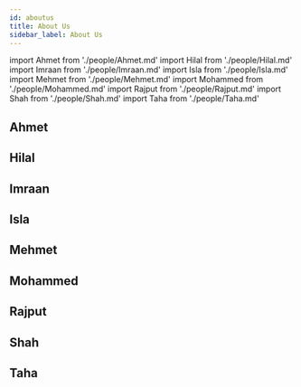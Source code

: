 ```yaml
---
id: aboutus
title: About Us
sidebar_label: About Us
---
```


import Ahmet from './people/Ahmet.md'
import Hilal from './people/Hilal.md'
import Imraan from './people/Imraan.md'
import Isla from './people/Isla.md'
import Mehmet from './people/Mehmet.md'
import Mohammed from './people/Mohammed.md'
import Rajput from './people/Rajput.md'
import Shah from './people/Shah.md'
import Taha from './people/Taha.md'

## Ahmet
<Ahmet/>

## Hilal
<Hilal/>

## Imraan
<Imraan/>

## Isla
<Isla/>

## Mehmet
<Mehmet/>

## Mohammed
<Mohammed/>

## Rajput
<Rajput/>

## Shah
<Shah/>

## Taha
<Taha/>